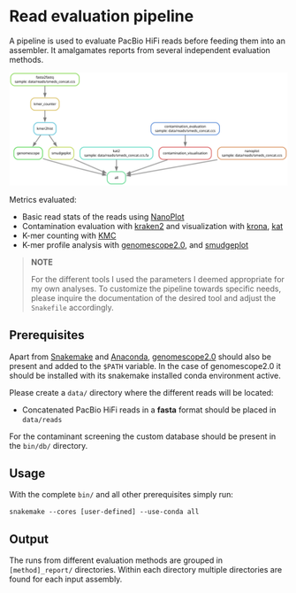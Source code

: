# Read evaluation pipeline

A pipeline is used to evaluate PacBio HiFi reads before feeding them into an assembler. It amalgamates reports from several independent evaluation methods.

![](https://github.com/fka21/genome_assembly_smk_pipelines/blob/main/read_qc/dag.svg)

Metrics evaluated:
* Basic read stats of the reads using [NanoPlot](https://github.com/wdecoster/NanoPlot)
* Contamination evaluation with [kraken2](https://github.com/DerrickWood/kraken2) and visualization with [krona](https://github.com/marbl/Krona), [kat](https://github.com/TGAC/KAT)
* K-mer counting with [KMC](https://github.com/refresh-bio/KMC)
* K-mer profile analysis with [genomescope2.0](https://github.com/tbenavi1/genomescope2.0), and [smudgeplot](https://github.com/KamilSJaron/smudgeplot)
  

> **NOTE**
>  
> For the different tools I used the parameters I deemed appropriate for my own analyses. To customize the pipeline towards specific needs, please inquire the documentation of the desired tool and adjust the `Snakefile` accordingly.
## Prerequisites

Apart from [Snakemake](https://snakemake.readthedocs.io/en/stable/) and [Anaconda](https://docs.anaconda.com/miniconda/), [genomescope2.0](https://github.com/tbenavi1/genomescope2.0) should also be present and added to the `$PATH` variable. In the case of genomescope2.0 it should be installed with its snakemake installed conda environment active. 

Please create a `data/` directory where the different reads will be located:
* Concatenated PacBio HiFi reads in a **fasta** format should be placed in `data/reads`

For the contaminant screening the custom database should be present in the `bin/db/` directory. 

## Usage

With the complete `bin/` and all other prerequisites simply run:

```
snakemake --cores [user-defined] --use-conda all
```

## Output

The runs from different evaluation methods are grouped in `[method]_report/` directories. Within each directory multiple directories are found for each input assembly.
